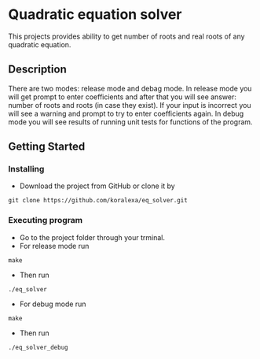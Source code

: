 # Quadratic equation solver

This projects provides ability to get number of roots and real roots of any quadratic equation.

## Description

There are two modes: release mode and debag mode.
In release mode you will get prompt to enter coefficients and after that you will see answer: number of roots and roots (in case they exist). If your input is incorrect you will see a warning and prompt to try to enter coefficients again.
In debug mode you will see results of running unit tests for functions of the program.

## Getting Started

### Installing

* Download the project from GitHub or clone it by
```
git clone https://github.com/koralexa/eq_solver.git
```

### Executing program

* Go to the project folder through your trminal.
* For release mode run
```
make
```
* Then run
```
./eq_solver
```
* For debug mode run
```
make
```
* Then run
```
./eq_solver_debug
```
